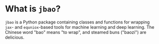 # What is `jbao`?

`jbao` is a Python package containing classes and functions for wrapping `jax`- and `equniox`-based tools for machine learning and deep learning. The Chinese word "bao" means "to wrap", and steamed buns ("baozi") are delicious.
